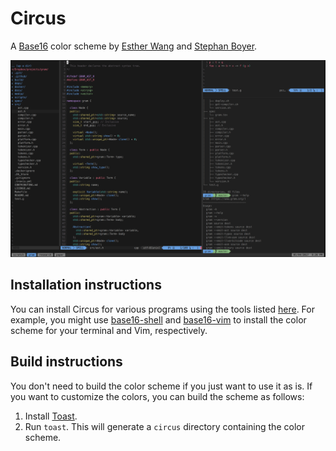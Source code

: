 # Circus

A [Base16](https://github.com/chriskempson/base16) color scheme by [Esther Wang](https://github.com/ewang12) and [Stephan Boyer](https://github.com/stepchowfun).

![Screenshot](https://raw.githubusercontent.com/stepchowfun/base16-circus-scheme/main/screenshot.png)

## Installation instructions

You can install Circus for various programs using the tools listed [here](https://github.com/chriskempson/base16#template-repositories). For example, you might use [base16-shell](https://github.com/chriskempson/base16-shell) and [base16-vim](https://github.com/chriskempson/base16-vim) to install the color scheme for your terminal and Vim, respectively.

## Build instructions

You don't need to build the color scheme if you just want to use it as is. If you want to customize the colors, you can build the scheme as follows:

1. Install [Toast](https://github.com/stepchowfun/toast).
2. Run `toast`. This will generate a `circus` directory containing the color scheme.
